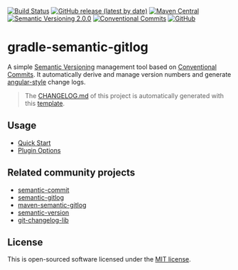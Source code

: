 [![Build Status](https://travis-ci.org/ymind/gradle-semantic-gitlog.svg?branch=master)](https://travis-ci.org/ymind/gradle-semantic-gitlog)
[![GitHub release (latest by date)](https://img.shields.io/github/v/release/ymind/gradle-semantic-gitlog)](https://github.com/ymind/gradle-semantic-gitlog/releases)
[![Maven Central](https://img.shields.io/maven-central/v/team.yi.gradle.plugin/gradle-semantic-gitlog)](https://search.maven.org/artifact/team.yi.gradle.plugin/gradle-semantic-gitlog)
[![Semantic Versioning 2.0.0](https://img.shields.io/badge/Semantic%20Versioning-2.0.0-brightgreen)](https://semver.org/)
[![Conventional Commits](https://img.shields.io/badge/Conventional%20Commits-1.0.0-yellow.svg)](https://conventionalcommits.org)
[![GitHub](https://img.shields.io/github/license/ymind/gradle-semantic-gitlog)](https://github.com/ymind/gradle-semantic-gitlog/blob/master/LICENSE)

# gradle-semantic-gitlog

A simple [Semantic Versioning](https://semver.org/) management tool based on [Conventional Commits](https://conventionalcommits.org).
It automatically derive and manage version numbers and generate [angular-style](https://github.com/angular/angular/blob/master/CONTRIBUTING.md) change logs.

> The [CHANGELOG.md](https://github.com/ymind/gradle-semantic-gitlog/blob/master/CHANGELOG.md) of this project is automatically generated with this [template](https://github.com/ymind/gradle-semantic-gitlog/blob/master/config/gitlog/CHANGELOG.md.mustache).

## Usage

* [Quick Start](https://ymind.github.io/semantic-gitlog/#/en-us/with-gradle)
* [Plugin Options](https://ymind.github.io/semantic-gitlog/#/en-us/components/gradle-semantic-gitlog/)

## Related community projects

* [semantic-commit](https://github.com/ymind/semantic-commit)
* [semantic-gitlog](https://github.com/ymind/semantic-gitlog)
* [maven-semantic-gitlog](https://github.com/ymind/maven-semantic-gitlog)
* [semantic-version](https://github.com/skuzzle/semantic-version)
* [git-changelog-lib](https://github.com/tomasbjerre/git-changelog-lib)

## License

This is open-sourced software licensed under the [MIT license](https://opensource.org/licenses/MIT).
